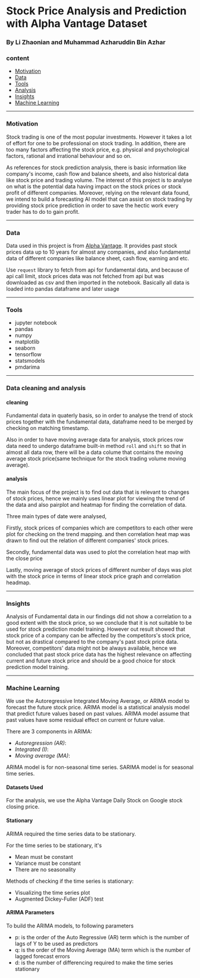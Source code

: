 # Stock Price Analysis and Prediction with Alpha Vantage Dataset
### By Li Zhaonian and Muhammad Azharuddin Bin Azhar

### content
- [Motivation](./README.md#motivation)
- [Data](./README.md#data)
- [Tools](./README.md#tools)
- [Analysis](./README.md#analysis)
- [Insights](./README.md#insights)
- [Machine Learning](./README.md#machine-learning)

---
### Motivation
Stock trading is one of the most popular investments. However it takes a lot of effort for one to be professional on stock trading. In addition, there are too many factors affecting the stock price, e.g. physical and psychological factors, rational and irrational behaviour and so on.

As references for stock prediction analysis, there is basic information like company's income, cash flow and balance sheets, and also historical data like stock price and trading volume. The interest of this project is to analyse on what is the potential data having impact on the stock prices or stock profit of different companies. Moreover, relying on the relevant data found, we intend to build a forecasting AI model that can assist on stock trading by providing stock price prediction in order to save the hectic work every trader has to do to gain profit.


---
### Data
Data used in this project is from [Alpha Vantage](https://www.alphavantage.co/documentation/). It provides past stock prices data up to 10 years for almost any companies, and also fundamental data of different companies like balance sheet, cash flow, earning and etc.

Use `request` library to fetch from api for fundamental data, and because of api call limit, stock prices data was not fetched from api but was downloaded as csv and then imported in the notebook. Basically all data is loaded into pandas dataframe and later usage

---
### Tools
+ jupyter notebook
+ pandas
+ numpy
+ matplotlib
+ seaborn
+ tensorflow
+ statsmodels
+ pmdarima

---
### Data cleaning and analysis
#### cleaning
Fundamental data in quaterly basis, so in order to analyse the trend of stock prices together with the fundamental data, dataframe need to be merged by checking on matching timestamp.

Also in order to have moving average data for analysis, stock prices row data need to undergo dataframe built-in method `roll` and `shift` so that in almost all data row, there will be a data colume that contains the moving average stock price(same technique for the stock trading volume moving average).

#### analysis
The main focus of the project is to find out data that is relevant to changes of stock prices, hence we mainly uses linear plot for viewing the trend of the data and also pairplot and heatmap for finding the correlation of data.

Three main types of date were analysed, 

Firstly, stock prices of companies which are competitors to each other were plot for checking on the trend mapping. and then correlation heat map was drawn to find out the relation of different companies' stock prices.

Secondly, fundamental data was used to plot the correlation heat map with the close price

Lastly, moving average of stock prices of different number of days was plot with the stock price in terms of linear stock price graph and correlation headmap.

---
### Insights

Analysis of Fundamental data in our findings did not show a correlation to a good extent with the stock price, so we conclude that it is not suitable to be used for stock prediction model training. However out result showed that stock price of a company can be affected by the competitors's stock price, but not as drastical compared to the company's past stock price data. Moreover, competitors' data might not be always available, hence we concluded that past stock price data has the highest relevance on affecting current and future stock price and should be a good choice for stock prediction model training.

---
### Machine Learning

We use the Autoregressive Integrated Moving Average, or ARIMA model to forecast the future stock price. ARIMA model is a statistical analysis model that predict future values based on past values. ARIMA model assume that past values have some residual effect on current or future value.

There are 3 components in ARIMA:
+ *Autoregression (AR)*:
+ *Integrated (I)*:
+ *Moving average (MA)*: 

ARIMA model is for non-seasonal time series. SARIMA model is for seasonal time series.

#### Datasets Used
For the analysis, we use the Alpha Vantage Daily Stock on Google stock closing price.

#### Stationary
ARIMA required the time series data to be stationary.

For the time series to be stationary, it's
+ Mean must be constant
+ Variance must be constant
+ There are no seasonality

Methods of checking if the time series is stationary:
+ Visualizing the time series plot
+ Augmented Dickey-Fuller (ADF) test

#### ARIMA Parameters
To build the ARIMA models, to following parameters
+ p: is the order of the Auto Regressive (AR) term which is the number of lags of Y to be used as predictors
+ q: is the order of the Moving Average (MA) term which is the number of lagged forecast errors
+ d: is the number of differencing required to make the time series stationary